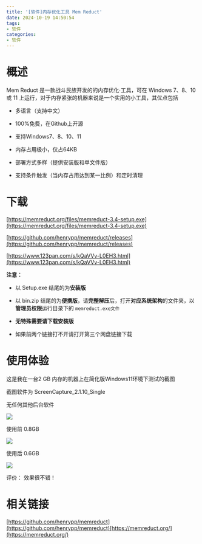 ```yaml
---
title: '[软件]内存优化工具 Mem Reduct'
date: 2024-10-19 14:50:54
tags:
- 软件
categories:
- 软件
---
```

# 概述

Mem Reduct 是一款战斗民族开发的的内存优化·工具，可在 Windows 7、8、10 或 11 上运行，对于内存紧张的机器来说是一个实用的小工具，其优点包括

-   多语言（支持中文）
    
-   100%免费，在Github上开源
    
-   支持Windows7、8、10、11
    
-   内存占用极小，仅占64KB
    
-   部署方式多样（提供安装版和单文件版）
    
-   支持条件触发（当内存占用达到某一比例）和定时清理
    

# 下载

[https://memreduct.org/files/memreduct-3.4-setup.exe](https://memreduct.org/files/memreduct-3.4-setup.exe)

[https://github.com/henrypp/memreduct/releases](https://github.com/henrypp/memreduct/releases)

[https://www.123pan.com/s/kQaVVv-L0EH3.html](https://www.123pan.com/s/kQaVVv-L0EH3.html)

**注意：**

-   以 Setup.exe 结尾的为**安装版**
    
-   以 bin.zip 结尾的为**便携版**，请**完整解压**后，打开**对应系统架构**的文件夹，以**管理员权限**运行目录下的 `memreduct.exe文件`
    
-   **无特殊需要请下载安装版**
    
-   如果前两个链接打不开请打开第三个网盘链接下载
    

# 使用体验

这是我在一台2 GB 内存的机器上在简化版Windows11环境下测试的截图

截图软件为 ScreenCapture\_2.1.10\_Single

无任何其他后台软件

![](https://wmimg.com/i/781/2024/10/67132ffc86357.png)

使用前 0.8GB

![](https://wmimg.com/i/781/2024/10/6713301c84a17.png)

使用后 0.6GB

![](https://wmimg.com/i/781/2024/10/6713303b53bbe.png)

评价： 效果很不错！

# 相关链接

[https://github.com/henrypp/memreduct](https://github.com/henrypp/memreduct)[https://memreduct.org/](https://memreduct.org/)